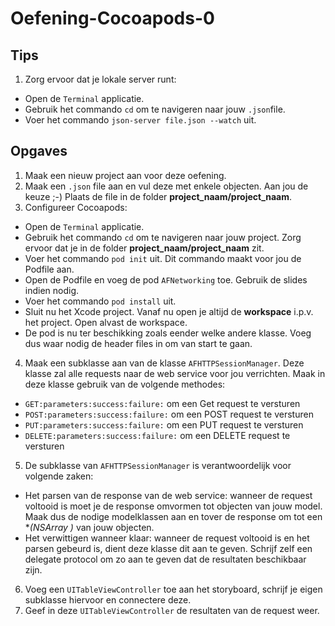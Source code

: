 # Oefening-Cocoapods-0
## Tips
1. Zorg ervoor dat je lokale server runt:
  - Open de `Terminal` applicatie.
  - Gebruik het commando `cd` om te navigeren naar jouw `.json`file.
  - Voer het commando `json-server file.json --watch` uit.

## Opgaves
1. Maak een nieuw project aan voor deze oefening.
2. Maak een `.json` file aan en vul deze met enkele objecten. Aan jou de keuze ;-) Plaats de file in de folder **project_naam/project_naam**.
3. Configureer Cocoapods:
  - Open de `Terminal` applicatie.
  - Gebruik het commando `cd` om te navigeren naar jouw project. Zorg ervoor dat je in de folder **project_naam/project_naam** zit.
  - Voer het commando `pod init` uit. Dit commando maakt voor jou de Podfile aan.
  - Open de Podfile en voeg de pod `AFNetworking` toe. Gebruik de slides indien nodig.
  - Voer het commando `pod install` uit.
  - Sluit nu het Xcode project. Vanaf nu open je altijd de **workspace** i.p.v. het project. Open alvast de workspace.
  - De pod is nu ter beschikking zoals eender welke andere klasse. Voeg dus waar nodig de header files in om van start te gaan.
4. Maak een subklasse aan van de klasse `AFHTTPSessionManager`. Deze klasse zal alle requests naar de web service voor jou verrichten. Maak in deze klasse gebruik van de volgende methodes:
  - `GET:parameters:success:failure:` om een Get request te versturen
  - `POST:parameters:success:failure:` om een POST request te versturen
  - `PUT:parameters:success:failure:` om een PUT request te versturen
  - `DELETE:parameters:success:failure:` om een DELETE request te versturen
5. De subklasse van `AFHTTPSessionManager` is verantwoordelijk voor volgende zaken:
  - Het parsen van de response van de web service: wanneer de request voltooid is moet je de response omvormen tot objecten van jouw model. Maak dus de nodige modelklassen aan en tover de response om tot een **(NSArray *)** van jouw objecten.
  - Het verwittigen wanneer klaar: wanneer de request voltooid is en het parsen gebeurd is, dient deze klasse dit aan te geven. Schrijf zelf een delegate protocol om zo aan te geven dat de resultaten beschikbaar zijn.
6. Voeg een `UITableViewController` toe aan het storyboard, schrijf je eigen subklasse hiervoor en connectere deze.
7. Geef in deze `UITableViewController` de resultaten van de request weer.
